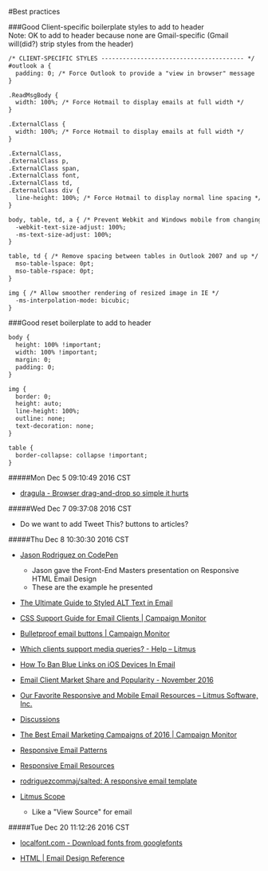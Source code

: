#Best practices

###Good Client-specific boilerplate styles to add to header  
Note: OK to add to header because none are Gmail-specific (Gmail will(did?) strip styles from the header)

```html
/* CLIENT-SPECIFIC STYLES ---------------------------------------- */
#outlook a {
  padding: 0; /* Force Outlook to provide a "view in browser" message
}

.ReadMsgBody {
  width: 100%; /* Force Hotmail to display emails at full width */
}

.ExternalClass {
  width: 100%; /* Force Hotmail to display emails at full width */
}

.ExternalClass,
.ExternalClass p,
.ExternalClass span, 
.ExternalClass font,
.ExternalClass td,
.ExternalClass div {
  line-height: 100%; /* Force Hotmail to display normal line spacing */
}

body, table, td, a { /* Prevent Webkit and Windows mobile from changing default text sizes */
  -webkit-text-size-adjust: 100%;
  -ms-text-size-adjust: 100%;
}

table, td { /* Remove spacing between tables in Outlook 2007 and up */
  mso-table-lspace: 0pt;
  mso-table-rspace: 0pt;
}

img { /* Allow smoother rendering of resized image in IE */
  -ms-interpolation-mode: bicubic;
}

```

###Good reset boilerplate to add to header
```html
body {
  height: 100% !important;
  width: 100% !important;
  margin: 0;
  padding: 0;
}

img {
  border: 0;
  height: auto;
  line-height: 100%;
  outline: none;
  text-decoration: none;
}

table {
  border-collapse: collapse !important;
}
```

#####Mon Dec  5 09:10:49 2016 CST
* [dragula - Browser drag-and-drop so simple it hurts](https://bevacqua.github.io/dragula/)

#####Wed Dec  7 09:37:08 2016 CST
* Do we want to add Tweet This? buttons to articles?

#####Thu Dec  8 10:30:30 2016 CST
* [Jason Rodriguez on CodePen](http://codepen.io/rodriguezcommaj/pens/public/)
    * Jason gave the Front-End Masters presentation on Responsive HTML Email Design
    * These are the example he presented

* [The Ultimate Guide to Styled ALT Text in Email](https://litmus.com/blog/the-ultimate-guide-to-styled-alt-text-in-email)

* [CSS Support Guide for Email Clients | Campaign Monitor](https://www.campaignmonitor.com/css/)

* [Bulletproof email buttons | Campaign Monitor](https://buttons.cm/)

* [Which clients support media queries? - Help – Litmus](https://litmus.com/help/email-clients/media-query-support/)

* [How To Ban Blue Links on iOS Devices In Email](https://litmus.com/blog/update-banning-blue-links-on-ios-devices)

* [Email Client Market Share and Popularity - November 2016](https://emailclientmarketshare.com/)

* [Our Favorite Responsive and Mobile Email Resources – Litmus Software, Inc.](https://litmus.com/blog/our-favorite-responsive-and-mobile-email-resources)

* [Discussions](https://litmus.com/community/discussions)

* [The Best Email Marketing Campaigns of 2016 | Campaign Monitor](https://www.campaignmonitor.com/best-email-marketing-campaigns/)

* [Responsive Email Patterns](http://responsiveemailpatterns.com/)

* [Responsive Email Resources](http://responsiveemailresources.com/)

* [rodriguezcommaj/salted: A responsive email template](https://github.com/rodriguezcommaj/salted)

* [Litmus Scope](https://litmus.com/scope/)
    * Like a "View Source" for email

#####Tue Dec 20 11:12:26 2016 CST
* [localfont.com - Download fonts from googlefonts](http://www.localfont.com/)

* [HTML | Email Design Reference](https://templates.mailchimp.com/development/html/)
